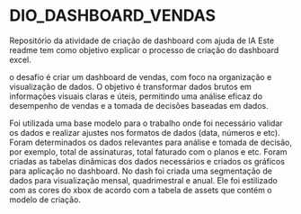 # DIO_DASHBOARD_VENDAS
Repositório da atividade de criação de dashboard com ajuda de IA
Este readme tem como objetivo explicar o processo de criação do dashboard excel.

o desafio é criar um dashboard de vendas, com foco na organização e visualização de dados.
O objetivo é transformar dados brutos em informações visuais claras e úteis, permitindo uma análise eficaz do desempenho de vendas e a tomada de decisões baseadas em dados.

Foi utilizada uma base modelo para o trabalho onde foi necessário validar os dados e realizar ajustes nos formatos de dados (data, números e etc).
Foram determinados os dados relevantes para análise e tomada de decisão, por exemplo, total de assinaturas, total faturado com o planos e etc.
Foram criadas as tabelas dinâmicas dos dados necessários e criados os gráficos para aplicação no dashboard.
No dash foi criada uma segmentação de dados para visualização mensal, quadrimestral e anual.
Ele foi estilizado com as cores do xbox de acordo com a tabela de assets que contém o modelo de criação.
